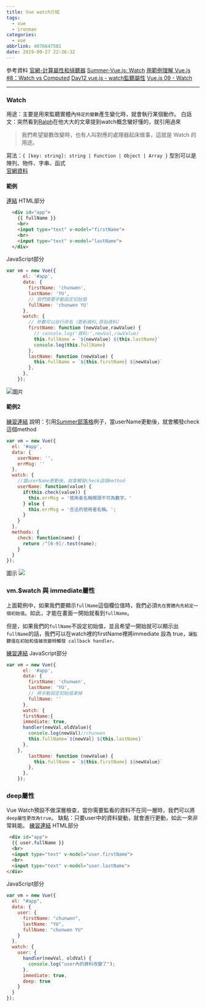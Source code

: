 ```yaml
---
title: Vue watch介紹
tags:
  - vue
  - ironman
categories:
  - vue
abbrlink: 4076647581
date: 2019-09-27 22:36:32
---
```


參考資料
[官網-計算屬性和偵聽器](https://cn.vuejs.org/v2/guide/computed.html#%E8%AE%A1%E7%AE%97%E5%B1%9E%E6%80%A7-vs-%E4%BE%A6%E5%90%AC%E5%B1%9E%E6%80%A7)
[Summer-Vue.js: Watch](https://cythilya.github.io/2017/04/15/vue-watch/)
[用範例理解 Vue.js #8：Watch vs Computed](https://ithelp.ithome.com.tw/articles/10192032)
[Day12 vue.js - watch監聽屬性](https://ithelp.ithome.com.tw/articles/10215159)
[Vue.js 09 - Watch](https://ithelp.ithome.com.tw/articles/10187420)

<!-- more -->
-----
### Watch
用途：主要是用來監聽實體內`特定的變數`產生變化時，就會執行某個動作。
白話文：突然看到[Ralph](https://ithelp.ithome.com.tw/articles/10187420)在他大大的文章提到watch概念蠻好懂的，就引用過來
> 我們希望變數改變時，也有人叫對應的處理器起床做事，這就是 Watch 的用途。

寫法：`{ [key: string]: string | Function | Object | Array }`
型別可以是陣列、物件、字串、函式  
[官網資料](https://cn.vuejs.org/v2/api/#watch)

#### 範例
[連結](https://codepen.io/chunwen/pen/BaBEYGe?editors=1010)
HTML部分
```html
  <div id="app">
    {{ fullName }}
    <br>
    <input type="text" v-model="firstName">
    <br>
    <input type="text" v-model="lastName">
  </div>
```
JavaScript部分
```javascript
var vm = new Vue({
      el: '#app',
      data: {
        firstName: 'chunwen',
        lastName: 'YU',
        // 我們需要手動設定初始值
        fullName: 'chunwen YU'
      },
      watch: {
        // 參數可以自行命名（更新資料,原始資料）
        firstName: function (newValue,rawValue) {
          // console.log('資料:',newVal,rawValue)
          this.fullName = `${newValue} ${this.lastName}`
          console.log(this.fullName)
        },
        lastName: function (newValue) {
          this.fullName = `${this.firstName} ${newValue}`
        },
      },
    });
```
![圖片](https://ithelp.ithome.com.tw/upload/images/20190927/20114645EE9GrU4NLM.png)

#### 範例2
[練習連結](https://jsbin.com/siyucek/3/edit?html,js,output/)
說明：引用[Summer部落格](https://cythilya.github.io/2017/04/15/vue-watch/)例子，當userName更動後，就會觸發check這個method
```javascript
var vm = new Vue({
  el: '#app',
  data: {
    userName: '',
    errMsg: ''
  },
  watch: {
    //當userName更動後，就會觸發check這個method
    userName: function(value) {
      if(this.check(value)) {
        this.errMsg = '使用者名稱開頭不可為數字。'
      } else {
        this.errMsg = '合法的使用者名稱。';
      }
    }
  },
  methods: {
    check: function(name) {
      return /^[0-9]/.test(name);
    }
  }
});

```
圖示
![](https://ithelp.ithome.com.tw/upload/images/20191003/20114645CsAe1rhJxr.png)

### vm.$watch 與 immediate屬性
上面範例中，如果我們要顯示`fullName`這個欄位值時，我們必須`先在實體內先給定一個初始值`。如此，才能在畫面一開始就看到`fullName`。

但是，如果我們的`fullName`不設定初始值，並且希望一開始就可以顯示出`fullName`的話，我們可以在watch裡的firstName裡將immediate 設為 true，`讓監聽值在初始和值被改變時觸發 callback handler。`

[練習連結](https://codepen.io/chunwen/pen/XWrQOvR)
JavaScript部分
```javascript
var vm = new Vue({
      el: '#app',
      data: {
        firstName: 'chunwen',
        lastName: 'YU',
        // 將手動設定初始值拿掉
        fullName: ''
      },
      watch: {
      firstName:{
      immediate: true,
      handler(newVal,oldValue){
        console.log(newVal)//chunwen
        this.fullName=`${newVal} ${this.lastName}`
      },
    },
        lastName: function (newValue) {
          this.fullName = `${this.firstName} ${newValue}`
        },
      },
    });
```

### deep屬性
Vue Watch預設不做深層檢查，當你需要監看的資料不在同一層時，我們可以將`deep屬性更改為true`。
缺點：只要user中的資料變動，就會進行更動，如此一來非常耗能。
[練習連結](https://codepen.io/chunwen/pen/aboxMwG)
HTML部分
```html
 <div id="app">
  {{ user.fullName }}
  <br>
  <input type="text" v-model="user.firstName">
  <br>
  <input type="text" v-model="user.lastName">
</div>
```
JavaScript部分
```javascript
var vm = new Vue({
  el: "#app",
  data: {
    user: {
      firstName: "chunwen",
      lastName: "YU",
      fullName: "chunwen YU"
    }
  },
  watch: {
    user: {
      handler(newVal, oldVal) {
        console.log("user內的資料改變了");
      },
      immediate: true,
      deep: true
    }
  }
});
```
